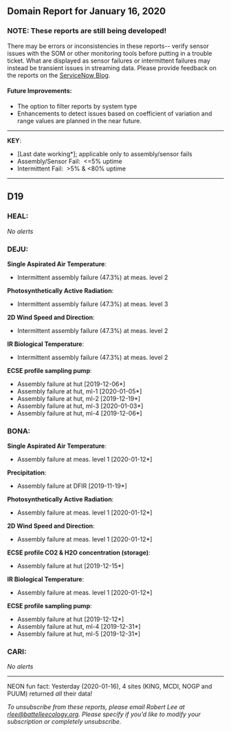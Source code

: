 ## Domain Report for January 16, 2020


### NOTE: These reports are still being developed!
There may be errors or inconsistencies in these reports-- verify sensor issues with the SOM or other monitoring tools before putting in a trouble ticket. What are displayed as sensor failures or intermittent failures may instead be transient issues in streaming data.
Please provide feedback on the reports on the [ServiceNow Blog](https://neon.service-now.com/community?id=community_blog&sys_id=9b4fbe8adbed734017ecf9041d9619be).

#### Future Improvements: 
 - The option to filter reports by system type 
 - Enhancements to detect issues based on coefficient of variation and range values are planned in the near future.

***

**KEY**:

 - [Last date working*]; applicable only to assembly/sensor fails
 - Assembly/Sensor Fail:&nbsp;&nbsp;<=5% uptime
 - Intermittent Fail:&nbsp;&nbsp;>5% & <80% uptime

***
## D19

### HEAL:

_No alerts_

### DEJU:

**Single Aspirated Air Temperature**:
 - Intermittent assembly failure (47.3%) at meas. level 2

**Photosynthetically Active Radiation**:
 - Intermittent assembly failure (47.3%) at meas. level 3

**2D Wind Speed and Direction**:
 - Intermittent assembly failure (47.3%) at meas. level 2

**IR Biological Temperature**:
 - Intermittent assembly failure (47.3%) at meas. level 2

**ECSE profile sampling pump**:
 - Assembly failure at hut [2019-12-06*]
 - Assembly failure at hut, ml-1 [2020-01-05*]
 - Assembly failure at hut, ml-2 [2019-12-19*]
 - Assembly failure at hut, ml-3 [2020-01-03*]
 - Assembly failure at hut, ml-4 [2019-12-06*]

### BONA:

**Single Aspirated Air Temperature**:
 - Assembly failure at meas. level 1 [2020-01-12*]

**Precipitation**:
 - Assembly failure at DFIR [2019-11-19*]

**Photosynthetically Active Radiation**:
 - Assembly failure at meas. level 1 [2020-01-12*]

**2D Wind Speed and Direction**:
 - Assembly failure at meas. level 1 [2020-01-12*]

**ECSE profile CO2 & H2O concentration (storage)**:
 - Assembly failure at hut [2019-12-15*]

**IR Biological Temperature**:
 - Assembly failure at meas. level 1 [2020-01-12*]

**ECSE profile sampling pump**:
 - Assembly failure at hut [2019-12-12*]
 - Assembly failure at hut, ml-4 [2019-12-31*]
 - Assembly failure at hut, ml-5 [2019-12-31*]

### CARI:

_No alerts_

***
NEON fun fact: Yesterday (2020-01-16), 4 sites (KING, MCDI, NOGP and PUUM) returned _all_ their data!

_To unsubscribe from these reports, please email Robert Lee at rlee@battelleecology.org. Please specify if you'd like to modify your subscription or completely unsubscribe._
